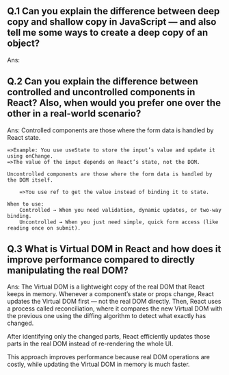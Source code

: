 ## Q.1 Can you explain the difference between deep copy and shallow copy in JavaScript — and also tell me some ways to create a deep copy of an object?

Ans:

## Q.2 Can you explain the difference between controlled and uncontrolled components in React? Also, when would you prefer one over the other in a real-world scenario?

Ans: Controlled components are those where the form data is handled by React state.

    =>Example: You use useState to store the input’s value and update it using onChange.
    =>The value of the input depends on React’s state, not the DOM.

    Uncontrolled components are those where the form data is handled by the DOM itself.

        =>You use ref to get the value instead of binding it to state.

    When to use:
        Controlled → When you need validation, dynamic updates, or two-way binding.
        Uncontrolled → When you just need simple, quick form access (like reading once on submit).

## Q.3 What is Virtual DOM in React and how does it improve performance compared to directly manipulating the real DOM?

Ans: The Virtual DOM is a lightweight copy of the real DOM that React keeps in memory.
Whenever a component’s state or props change, React updates the Virtual DOM first — not the real DOM directly. Then, React uses a process called reconciliation, where it compares the new Virtual DOM with the previous one using the diffing algorithm to detect what exactly has changed.

After identifying only the changed parts, React efficiently updates those parts in the real DOM instead of re-rendering the whole UI.

This approach improves performance because real DOM operations are costly, while updating the Virtual DOM in memory is much faster.

